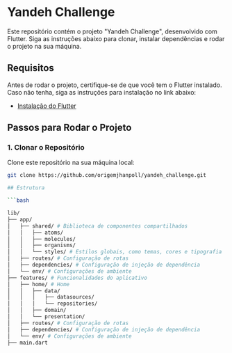 # Yandeh Challenge

Este repositório contém o projeto "Yandeh Challenge", desenvolvido com Flutter. Siga as instruções abaixo para clonar, instalar dependências e rodar o projeto na sua máquina.

## Requisitos

Antes de rodar o projeto, certifique-se de que você tem o Flutter instalado. Caso não tenha, siga as instruções para instalação no link abaixo:

- [Instalação do Flutter](https://flutter.dev/docs/get-started/install)

## Passos para Rodar o Projeto

### 1. Clonar o Repositório

Clone este repositório na sua máquina local:

```bash
git clone https://github.com/origemjhanpoll/yandeh_challenge.git

## Estrutura

```bash

lib/
├── app/
│   ├── shared/ # Biblioteca de componentes compartilhados
│   │   ├── atoms/
│   │   ├── molecules/
│   │   ├── organisms/
│   │   └── styles/ # Estilos globais, como temas, cores e tipografia
│   ├── routes/ # Configuração de rotas
│   ├── dependencies/ # Configuração de injeção de dependência
│   └── env/ # Configurações de ambiente
├── features/ # Funcionalidades do aplicativo
│   ├── home/ # Home
│   │   ├── data/
│   │   │   ├── datasources/
│   │   │   └── repositories/
│   │   ├── domain/
│   │   └── presentation/
│   ├── routes/ # Configuração de rotas
│   ├── dependencies/ # Configuração de injeção de dependência
│   └── env/ # Configurações de ambiente
├── main.dart
```

